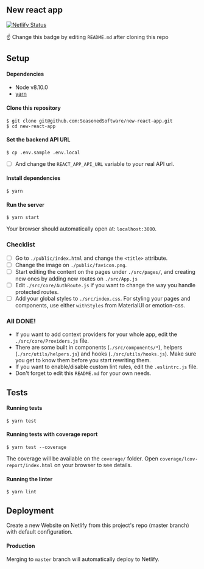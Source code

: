 ## New react app

[![Netlify Status](https://api.netlify.com/api/v1/badges/f22f98eb-5d9c-4e6b-95a7-93cd2495f113/deploy-status)](https://app.netlify.com/sites/seasoned-react-app/deploys)

☝ Change this badge by editing `README.md` after cloning this repo

## Setup

#### Dependencies

- Node v8.10.0
- [yarn](https://yarnpkg.com/pt-BR/)

#### Clone this repository

```
$ git clone git@github.com:SeasonedSoftware/new-react-app.git
$ cd new-react-app
```

#### Set the backend API URL

```
$ cp .env.sample .env.local
```

- [ ] And change the `REACT_APP_API_URL` variable to your real API url.

#### Install dependencies

```
$ yarn
```

#### Run the server

```
$ yarn start
```

Your browser should automatically open at: `localhost:3000`.

### Checklist

- [ ] Go to `./public/index.html` and change the `<title>` attribute.
- [ ] Change the image on `./public/favicon.png`.
- [ ] Start editing the content on the pages under `./src/pages/`, and creating new ones by adding new routes on `./src/App.js`
- [ ] Edit `./src/core/AuthRoute.js` if you want to change the way you handle protected routes.
- [ ] Add your global styles to `./src/index.css`. For styling your pages and components, use either `withStyles` from MaterialUI or emotion-css.

### All DONE!

- If you want to add context providers for your whole app, edit the `./src/core/Providers.js` file.
- There are some built in components (`./src/components/*`), helpers (`./src/utils/helpers.js`) and hooks (`./src/utils/hooks.js`). Make sure you get to know them before you start rewriting them.
- If you want to enable/disable custom lint rules, edit the `.eslintrc.js` file.
- Don't forget to edit this `README.md` for your own needs.

## Tests

#### Running tests

```
$ yarn test
```

#### Running tests with coverage report

```
$ yarn test --coverage
```

The coverage will be available on the `coverage/` folder. Open `coverage/lcov-report/index.html` on your browser to see details.

#### Running the linter

```
$ yarn lint
```

## Deployment

Create a new Website on Netlify from this project's repo (master branch) with default configuration.

#### Production

Merging to `master` branch will automatically deploy to Netlify.
